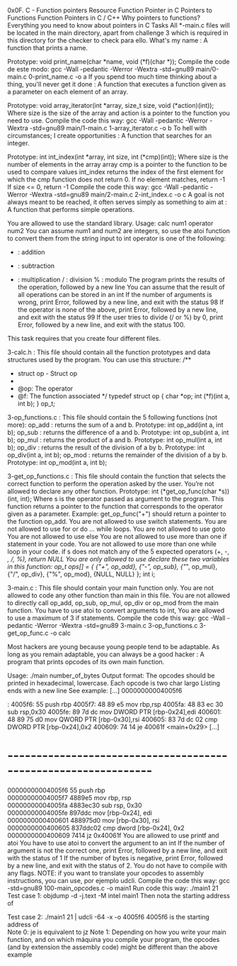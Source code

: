 0x0F. C - Function pointers
Resource
Function Pointer in C
Pointers to Functions
Function Pointers in C / C++
Why pointers to functions?
Everything you need to know about pointers in C
Tasks
All *-main.c files will be located in the main directory, apart from challenge 3 which is required in this directory for the checker to check para ello.
What's my name : A function that prints a name.

Prototype: void print_name(char *name, void (*f)(char *));
Compile the code de este modo: gcc -Wall -pedantic -Werror -Wextra -std=gnu89 main/0-main.c 0-print_name.c -o a
If you spend too much time thinking about a thing, you'll never get it done : A function that executes a function given as a parameter on each element of an array.

Prototype: void array_iterator(int *array, size_t size, void (*action)(int));
Where size is the size of the array and action is a pointer to the function you need to use.
Compile the code this way: gcc -Wall -pedantic -Werror -Wextra -std=gnu89 main/1-main.c 1-array_iterator.c -o b
To hell with circumstances; I create opportunities : A function that searches for an integer.

Prototype: int int_index(int *array, int size, int (*cmp)(int));
Where size is the number of elements in the array array
cmp is a pointer to the function to be used to compare values
int_index returns the index of the first element for which the cmp function does not return 0.
If no element matches, return -1
If size <= 0, return -1
Compile the code this way: gcc -Wall -pedantic -Werror -Wextra -std=gnu89 main/2-main.c 2-int_index.c -o c
A goal is not always meant to be reached, it often serves simply as something to aim at : A function that performs simple operations.

You are allowed to use the standard library.
Usage: calc num1 operator num2
You can assume num1 and num2 are integers, so use the atoi function to convert them from the string input to int
operator is one of the following:
+ : addition
- : subtraction
* : multiplication
/ : division
% : modulo
The program prints the results of the operation, followed by a new line
You can assume that the result of all operations can be stored in an int
If the number of arguments is wrong, print Error, followed by a new line, and exit with the status 98
If the operator is none of the above, print Error, followed by a new line, and exit with the status 99
If the user tries to divide (/ or %) by 0, print Error, followed by a new line, and exit with the status 100.
 

This task requires that you create four different files.

3-calc.h : This file should contain all the function prototypes and data structures used by the program.
You can use this structure:
 /**
  * struct op - Struct op
  *
  * @op: The operator
  * @f: The function associated
 */
 typedef struct op
 {
 	char *op;
 	int (*f)(int a, int b);
 } op_t;
 

3-op_functions.c : This file should contain the 5 following functions (not more):
op_add : returns the sum of a and b. Prototype: int op_add(int a, int b);
op_sub : returns the difference of a and b. Prototype: int op_sub(int a, int b);
op_mul : returns the product of a and b. Prototype: int op_mul(int a, int b);
op_div : returns the result of the division of a by b. Prototype: int op_div(int a, int b);
op_mod : returns the remainder of the division of a by b. Prototype: int op_mod(int a, int b);
 

3-get_op_functions.c : This file should contain the function that selects the correct function to perform the operation asked by the user. You’re not allowed to declare any other function.
Prototype: int (*get_op_func(char *s))(int, int);
Where s is the operator passed as argument to the program.
This function returns a pointer to the function that corresponds to the operator given as a parameter. Example: get_op_func("+") should return a pointer to the function op_add.
You are not allowed to use switch statements.
You are not allowed to use for or do ... while loops.
You are not allowed to use goto
You are not allowed to use else
You are not allowed to use more than one if statement in your code.
You are not allowed to use more than one while loop in your code.
if s does not match any of the 5 expected operators (+, -, *, /, %), return NULL
You are only allowed to use declare these two variables in this function:
 op_t ops[] = {
 	{"+", op_add},
 	{"-", op_sub},
 	{"*", op_mul},
 	{"/", op_div},
 	{"%", op_mod},
 	{NULL, NULL}
 };
 int i;
 

3-main.c : This file should contain your main function only.
You are not allowed to code any other function than main in this file.
You are not allowed to directly call op_add, op_sub, op_mul, op_div or op_mod from the main function.
You have to use atoi to convert arguments to int,
You are allowed to use a maximum of 3 if statements.
Compile the code this way: gcc -Wall -pedantic -Werror -Wextra -std=gnu89 3-main.c 3-op_functions.c 3-get_op_func.c -o calc

Most hackers are young because young people tend to be adaptable. As long as you remain adaptable, you can always be a good hacker : A program that prints opcodes of its own main function.

Usage: ./main number_of_bytes
Output format:
The opcodes should be printed in hexadecimal, lowercase.
Each opcode is two char largo
Listing ends with a new line
See example:
 [...]
 00000000004005f6 <main>:
 4005f6:   55                      push   rbp
 4005f7:   48 89 e5                mov    rbp,rsp
 4005fa:   48 83 ec 30             sub    rsp,0x30
 4005fe:   89 7d dc                mov    DWORD PTR [rbp-0x24],edi
 400601:   48 89 75 d0             mov    QWORD PTR [rbp-0x30],rsi
 400605:   83 7d dc 02             cmp    DWORD PTR [rbp-0x24],0x2
 400609:   74 14                   je     40061f <main+0x29>
 [...]

 # --------------------------------------------------------------- #

 00000000004005f6 55               push rbp                
 00000000004005f7 4889e5           mov rbp, rsp            
 00000000004005fa 4883ec30         sub rsp, 0x30           
 00000000004005fe 897ddc           mov [rbp-0x24], edi     
 0000000000400601 488975d0         mov [rbp-0x30], rsi     
 0000000000400605 837ddc02         cmp dword [rbp-0x24], 0x2
 0000000000400609 7414             jz 0x40061f
You are allowed to use printf and atoi
You have to use atoi to convert the argument to an int
If the number of argument is not the correct one, print Error, followed by a new line, and exit with the status of 1
If the number of bytes is negative, print Error, followed by a new line, and exit with the status of 2.
You do not have to compile with any flags.
NOTE: if you want to translate your opcodes to assembly instructions, you can use, por ejemplo udcli.
Compile the code this way: gcc -std=gnu89 100-main_opcodes.c -o main1
Run code this way: ./main1 21
Test case 1: objdump -d -j.text -M intel main1
Then nota the starting address of <main>
Test case 2: ./main1 21 | udcli -64 -x -o 4005f6
4005f6 is the starting address of <main>
Note 0: je is equivalent to jz
Note 1: Depending on how you write your main function, and on which máquina you compile your program, the opcodes (and by extension the assembly code) might be different than the above example
